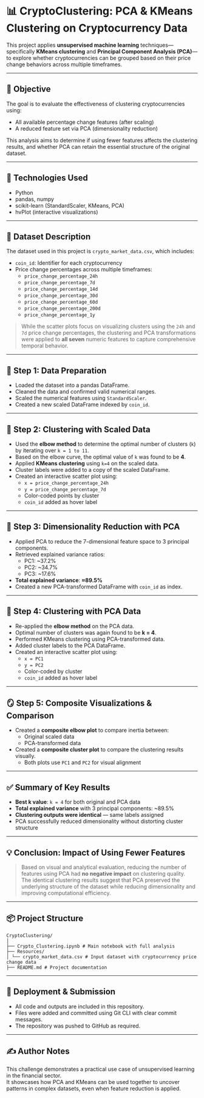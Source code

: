 # 📊 CryptoClustering: PCA & KMeans Clustering on Cryptocurrency Data

This project applies **unsupervised machine learning** techniques—specifically **KMeans clustering** and **Principal Component Analysis (PCA)**—to explore whether cryptocurrencies can be grouped based on their price change behaviors across multiple timeframes.

---

## 🎯 Objective

The goal is to evaluate the effectiveness of clustering cryptocurrencies using:
- All available percentage change features (after scaling)
- A reduced feature set via PCA (dimensionality reduction)

This analysis aims to determine if using fewer features affects the clustering results, and whether PCA can retain the essential structure of the original dataset.

---

## 🧰 Technologies Used

- Python
- pandas, numpy
- scikit-learn (StandardScaler, KMeans, PCA)
- hvPlot (interactive visualizations)

---

## 📁 Dataset Description

The dataset used in this project is `crypto_market_data.csv`, which includes:

- `coin_id`: Identifier for each cryptocurrency  
- Price change percentages across multiple timeframes:
  - `price_change_percentage_24h`
  - `price_change_percentage_7d`
  - `price_change_percentage_14d`
  - `price_change_percentage_30d`
  - `price_change_percentage_60d`
  - `price_change_percentage_200d`
  - `price_change_percentage_1y`

> While the scatter plots focus on visualizing clusters using the `24h` and `7d` price change percentages, the clustering and PCA transformations were applied to **all seven** numeric features to capture comprehensive temporal behavior.

---

## 🧹 Step 1: Data Preparation

- Loaded the dataset into a pandas DataFrame.
- Cleaned the data and confirmed valid numerical ranges.
- Scaled the numerical features using `StandardScaler`.
- Created a new scaled DataFrame indexed by `coin_id`.

---

## 🧮 Step 2: Clustering with Scaled Data

- Used the **elbow method** to determine the optimal number of clusters (`k`) by iterating over `k = 1 to 11`.
- Based on the elbow curve, the optimal value of `k` was found to be **4**.
- Applied **KMeans clustering** using `k=4` on the scaled data.
- Cluster labels were added to a copy of the scaled DataFrame.
- Created an interactive scatter plot using:
  - `x = price_change_percentage_24h`
  - `y = price_change_percentage_7d`
  - Color-coded points by cluster
  - `coin_id` added as hover label

---

## 🔁 Step 3: Dimensionality Reduction with PCA

- Applied PCA to reduce the 7-dimensional feature space to 3 principal components.
- Retrieved explained variance ratios:
  - PC1: ~37.2%
  - PC2: ~34.7%
  - PC3: ~17.6%
- **Total explained variance**: **≈89.5%**
- Created a new PCA-transformed DataFrame with `coin_id` as index.

---

## 🔂 Step 4: Clustering with PCA Data

- Re-applied the **elbow method** on the PCA data.
- Optimal number of clusters was again found to be **k = 4**.
- Performed KMeans clustering using PCA-transformed data.
- Added cluster labels to the PCA DataFrame.
- Created an interactive scatter plot using:
  - `x = PC1`
  - `y = PC2`
  - Color-coded by cluster
  - `coin_id` added as hover label

---

## 🪞 Step 5: Composite Visualizations & Comparison

- Created a **composite elbow plot** to compare inertia between:
  - Original scaled data
  - PCA-transformed data
- Created a **composite cluster plot** to compare the clustering results visually.
  - Both plots use `PC1` and `PC2` for visual alignment

---

## ✅ Summary of Key Results

- **Best k value**: `k = 4` for both original and PCA data
- **Total explained variance** with 3 principal components: ~89.5%
- **Clustering outputs were identical** — same labels assigned
- PCA successfully reduced dimensionality without distorting cluster structure

---

## 💡 Conclusion: Impact of Using Fewer Features

> Based on visual and analytical evaluation, reducing the number of features using PCA had **no negative impact** on clustering quality.  
> The identical clustering results suggest that PCA preserved the underlying structure of the dataset while reducing dimensionality and improving computational efficiency.

---

## 📦 Project Structure

```
CryptoClustering/
│
├── Crypto_Clustering.ipynb # Main notebook with full analysis
├── Resources/
│ └── crypto_market_data.csv # Input dataset with cryptocurrency price change data
├── README.md # Project documentation
```

---

## 🚀 Deployment & Submission

- All code and outputs are included in this repository.
- Files were added and committed using Git CLI with clear commit messages.
- The repository was pushed to GitHub as required.

---

## ✍️ Author Notes

This challenge demonstrates a practical use case of unsupervised learning in the financial sector.  
It showcases how PCA and KMeans can be used together to uncover patterns in complex datasets, even when feature reduction is applied.
